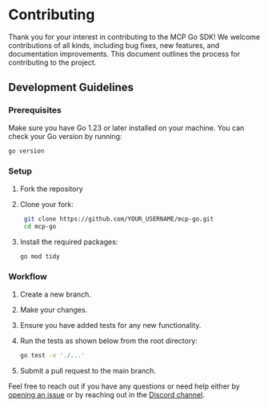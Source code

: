 # Contributing

Thank you for your interest in contributing to the MCP Go SDK! We welcome contributions of all kinds, including bug fixes, new features, and documentation improvements. This document outlines the process for contributing to the project.

## Development Guidelines

### Prerequisites

Make sure you have Go 1.23 or later installed on your machine. You can check your Go version by running:

```bash
go version
```

### Setup

1. Fork the repository
2. Clone your fork:
   
   ```bash
    git clone https://github.com/YOUR_USERNAME/mcp-go.git
    cd mcp-go
    ```
3. Install the required packages:

    ```bash
    go mod tidy
    ```

### Workflow

1. Create a new branch.
2. Make your changes.
3. Ensure you have added tests for any new functionality.
4. Run the tests as shown below from the root directory:

    ```bash
    go test -v './...'
    ```
5. Submit a pull request to the main branch.

Feel free to reach out if you have any questions or need help either by [opening an issue](https://github.com/kugouming/mcp-go/issues) or by reaching out in the [Discord channel](https://discord.gg/RqSS2NQVsY).
